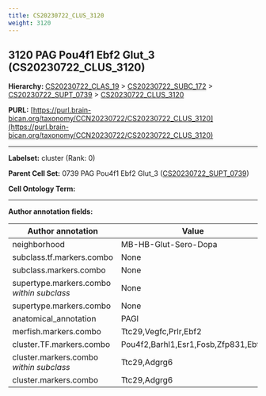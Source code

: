 ```yaml
---
title: CS20230722_CLUS_3120
weight: 3120
---
```

## 3120 PAG Pou4f1 Ebf2 Glut_3 (CS20230722_CLUS_3120)
<b>Hierarchy: </b>
[CS20230722_CLAS_19](../CS20230722_CLAS_19) >
[CS20230722_SUBC_172](../CS20230722_SUBC_172) >
[CS20230722_SUPT_0739](../CS20230722_SUPT_0739) >
[CS20230722_CLUS_3120](../CS20230722_CLUS_3120)

**PURL:** [https://purl.brain-bican.org/taxonomy/CCN20230722/CS20230722_CLUS_3120](https://purl.brain-bican.org/taxonomy/CCN20230722/CS20230722_CLUS_3120)

---


**Labelset:** cluster (Rank: 0)

**Parent Cell Set:** 0739 PAG Pou4f1 Ebf2 Glut_3 ([CS20230722_SUPT_0739](../CS20230722_SUPT_0739))



**Cell Ontology Term:** 

[MARKER GENES.]: #


---

[TRANSFERRED ANNOTATIONS.]: #


[AUTHOR ANNOTATION FIELDS.]: #


**Author annotation fields:**

| Author annotation | Value |
|-------------------|-------|
|neighborhood|MB-HB-Glut-Sero-Dopa|
|subclass.tf.markers.combo|None|
|subclass.markers.combo|None|
|supertype.markers.combo _within subclass_|None|
|supertype.markers.combo|None|
|anatomical_annotation|PAGl|
|merfish.markers.combo|Ttc29,Vegfc,Prlr,Ebf2|
|cluster.TF.markers.combo|Pou4f2,Barhl1,Esr1,Fosb,Zfp831,Ebf2|
|cluster.markers.combo _within subclass_|Ttc29,Adgrg6|
|cluster.markers.combo|Ttc29,Adgrg6|
